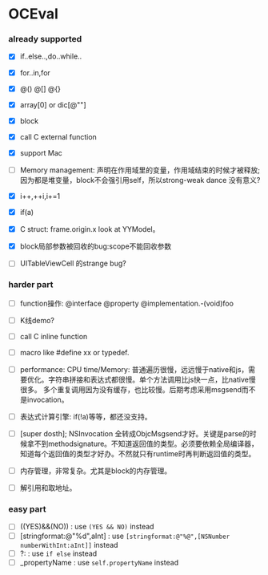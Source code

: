 # OCEval

### already supported

* [x] if..else..,do..while..
* [x] for..in,for
* [x] @() @[] @{}
* [x] array[0] or dic[@""]
* [x] block
* [x] call C external function
* [x] support Mac
* [ ] Memory management: 声明在作用域里的变量，作用域结束的时候才被释放; 因为都是堆变量，block不会强引用self，所以strong-weak dance 没有意义?
* [x] i++,++i,i+=1
* [x] if(a)
* [x] C struct: frame.origin.x  look at YYModel。
* [x] block局部参数被回收的bug:scope不能回收参数
* [ ] UITableViewCell 的strange bug?


### harder part

* [ ] function操作: @interface @property @implementation.-(void)foo

* [ ] K线demo?
* [ ] call C inline function
* [ ] macro like #define xx or typedef.
* [ ] performance: CPU time/Memory:  普通遍历很慢，远远慢于native和js，需要优化。字符串拼接和表达式都很慢。单个方法调用比js快一点，比native慢很多。 多个重复调用因为没有缓存，也比较慢。后期考虑采用msgsend而不是invocation。
* [ ] 表达式计算引擎: if(!a)等等，都还没支持。
* [ ] [super dosth]; NSInvocation 全转成ObjcMsgsend才好。关键是parse的时候拿不到methodsignature。不知道返回值的类型。必须要依赖全局编译器，知道每个返回值的类型才好办。不然就只有runtime时再判断返回值的类型。
* [ ] 内存管理，非常复杂。尤其是block的内存管理。
* [ ] 解引用和取地址。

### easy part


* [ ] ((YES)&&(NO)) : use `(YES && NO)` instead
* [ ] [stringformat:@"%d",aInt] : use `[stringformat:@"%@",[NSNumber numberWithInt:aInt]]` instead
* [ ] ?:   :  use `if else` instead
* [ ] _propertyName :  use `self.propertyName` instead
